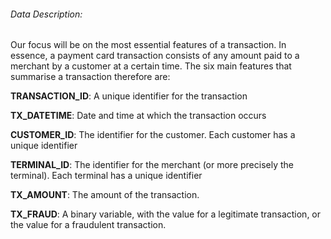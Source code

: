 ###### Data Description:

Our focus will be on the most essential features of a transaction. In essence, a payment card transaction consists of any amount paid to a merchant by a customer at a certain time. The six main features that summarise a transaction therefore are:

**TRANSACTION_ID**: A unique identifier for the transaction

**TX_DATETIME**: Date and time at which the transaction occurs

**CUSTOMER_ID**: The identifier for the customer. Each customer has a unique identifier

**TERMINAL_ID**: The identifier for the merchant (or more precisely the terminal). Each terminal has a unique identifier

**TX_AMOUNT**: The amount of the transaction.

**TX_FRAUD**: A binary variable, with the value  for a legitimate transaction, or the value  for a fraudulent transaction.
